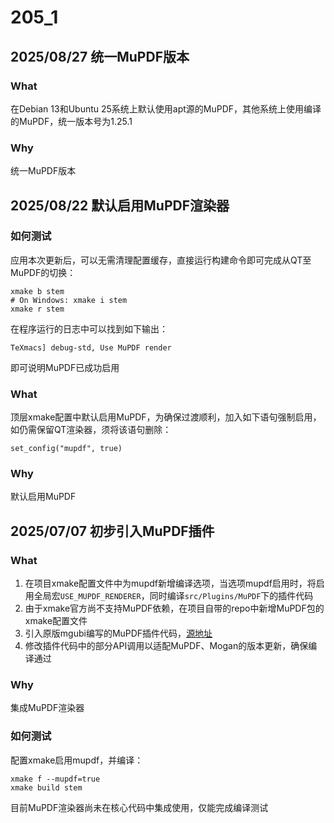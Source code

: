 # 205_1

## 2025/08/27 统一MuPDF版本
### What
在Debian 13和Ubuntu 25系统上默认使用apt源的MuPDF，其他系统上使用编译的MuPDF，统一版本号为1.25.1

### Why
统一MuPDF版本

## 2025/08/22 默认启用MuPDF渲染器
### 如何测试
应用本次更新后，可以无需清理配置缓存，直接运行构建命令即可完成从QT至MuPDF的切换：
```
xmake b stem
# On Windows: xmake i stem 
xmake r stem
```
在程序运行的日志中可以找到如下输出：
```
TeXmacs] debug-std, Use MuPDF render
```
即可说明MuPDF已成功启用

### What
顶层xmake配置中默认启用MuPDF，为确保过渡顺利，加入如下语句强制启用，如仍需保留QT渲染器，须将该语句删除：
```
set_config("mupdf", true)
```

### Why
默认启用MuPDF


## 2025/07/07 初步引入MuPDF插件
### What
1. 在项目xmake配置文件中为mupdf新增编译选项，当选项mupdf启用时，将启用全局宏`USE_MUPDF_RENDERER`，同时编译`src/Plugins/MuPDF`下的插件代码
2. 由于xmake官方尚不支持MuPDF依赖，在项目自带的repo中新增MuPDF包的xmake配置文件
3. 引入原版mgubi编写的MuPDF插件代码，[源地址](https://github.com/texmacs/texmacs/tree/tau/src/Plugins/MuPDF)
4. 修改插件代码中的部分API调用以适配MuPDF、Mogan的版本更新，确保编译通过

### Why
集成MuPDF渲染器

### 如何测试
配置xmake启用mupdf，并编译：
```
xmake f --mupdf=true
xmake build stem
```
目前MuPDF渲染器尚未在核心代码中集成使用，仅能完成编译测试
